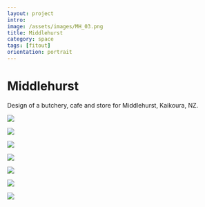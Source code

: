 ```yaml
---
layout: project
intro: 
image: /assets/images/MH_03.png
title: Middlehurst
category: space
tags: [fitout]
orientation: portrait
---
```


# Middlehurst

Design of a butchery, cafe and store for Middlehurst, Kaikoura, NZ.


![](/assets/images/MH_06.png)

![](/assets/images/MH_03.png)

![](/assets/images//MH_08.png)

![](/assets/images/MH_02.png)

![](/assets/images//MH_07.png)

![](/assets/images//MH_05.png)

![](/assets/images//MH_01.png)

